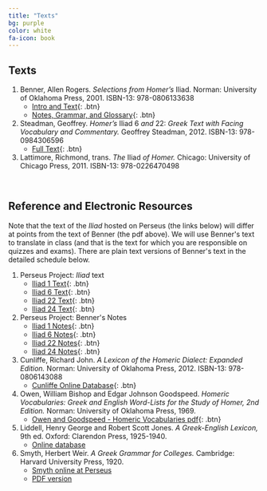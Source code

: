 ```yaml
---
title: "Texts"
bg: purple
color: white
fa-icon: book
---
```


## Texts
1. Benner, Allen Rogers. *Selections from Homer’s* Iliad. Norman: University of Oklahoma Press, 2001. ISBN-13: 978-0806133638
    * [Intro and Text](https://dlibatique.github.io/files/texts/benner-1-introandtext.pdf "Benner - Intro and Text"){: .btn}
    * [Notes, Grammar, and Glossary](https://dlibatique.github.io/files/texts/benner-2-notes.pdf "Benner - Notes, Grammar, and Glossary"){: .btn}  
2. Steadman, Geoffrey. *Homer’s* Iliad 6 *and* 22: *Greek Text with Facing Vocabulary and Commentary.* Geoffrey Steadman, 2012. ISBN-13: 978-0984306596
    * [Full Text](https://dlibatique.github.io/files/texts/steadman-6and22.pdf "Steadman - Full Text"){: .btn}  
3. Lattimore, Richmond, trans. *The* Iliad *of Homer.* Chicago: University of Chicago Press, 2011. ISBN-13: 978-0226470498
<br />

## Reference and Electronic Resources
Note that the text of the *Iliad* hosted on Perseus (the links below) will differ at points from the text of Benner (the pdf above). We will use Benner's text to translate in class (and that is the text for which you are responsible on quizzes and exams). There are plain text versions of Benner's text in the detailed schedule below.

1. Perseus Project: *Iliad* text
    * [Iliad 1 Text](http://www.perseus.tufts.edu/hopper/text?doc=Perseus%3atext%3a1999.01.0133 "Iliad 1"){: .btn}
    * [Iliad 6 Text](http://www.perseus.tufts.edu/hopper/text?doc=Perseus%3Atext%3A1999.01.0133%3Abook%3D6%3Acard%3D1 "Iliad 6"){: .btn}
    * [Iliad 22 Text](http://www.perseus.tufts.edu/hopper/text?doc=Perseus%3Atext%3A1999.01.0133%3Abook%3D22%3Acard%3D1 "Iliad 22"){: .btn}
    * [Iliad 24 Text](http://www.perseus.tufts.edu/hopper/text?doc=Perseus%3Atext%3A1999.01.0133%3Abook%3D24%3Acard%3D1 "Iliad 24"){: .btn}
2. Perseus Project: Benner's Notes
    * [Iliad 1 Notes](http://www.perseus.tufts.edu/hopper/text?doc=Perseus:text:1999.04.0083 "Iliad 1 Notes"){: .btn}
    * [Iliad 6 Notes](http://www.perseus.tufts.edu/hopper/text?doc=Perseus%3Atext%3A1999.04.0083%3Abook%3D6 "Iliad 6 Notes"){: .btn}
    * [Iliad 22 Notes](http://www.perseus.tufts.edu/hopper/text?doc=Perseus%3Atext%3A1999.04.0083%3Abook%3D22 "Iliad 22 Notes"){: .btn}
    * [Iliad 24 Notes](http://www.perseus.tufts.edu/hopper/text?doc=Perseus%3Atext%3A1999.04.0083%3Abook%3D24 "Iliad 24 Notes"){: .btn}
3. Cunliffe, Richard John. *A Lexicon of the Homeric Dialect: Expanded Edition.* Norman: University of Oklahoma Press, 2012. ISBN-13: 978-0806143088
    * [Cunliffe Online Database](http://stephanus.tlg.uci.edu/cunliffe/#eid=1&context=lsj "Cunliffe"){: .btn}
4. Owen, William Bishop and Edgar Johnson Goodspeed. *Homeric Vocabularies: Greek and English Word-Lists for the Study of Homer, 2nd Edition.* Norman: University of Oklahoma Press, 1969.
    * [Owen and Goodspeed - Homeric Vocabularies pdf](https://ia802700.us.archive.org/33/items/homericvocabula00goodgoog/homericvocabula00goodgoog.pdf "Owen and Goodspeed"){: .btn}
5. Liddell, Henry George and Robert Scott Jones. *A Greek-English Lexicon,* 9th ed. Oxford: Clarendon Press, 1925-1940.
    * [Online database](http://stephanus.tlg.uci.edu/lsj/#eid=1&context=lsj)
6. Smyth, Herbert Weir. *A Greek Grammar for Colleges.* Cambridge: Harvard University Press, 1920.
    * [Smyth online at Perseus](http://www.perseus.tufts.edu/hopper/text?doc=Perseus%3atext%3a1999.04.0007)
    * [PDF version](http://pubman.mpdl.mpg.de/pubman/item/escidoc:402120/component/escidoc:402119/greek_smyth1920.pdf)